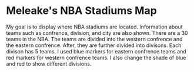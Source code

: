 # Meleake's NBA Stadiums Map

My goal is to display where NBA stadiums are located. Information about teams such as confrence, division, and city are also shown. There are a 30 teams in the NBA. The teams are divided into the western confrence and the eastern confrence. After, they are further divided into divisons. Each divison has 5 teams. I used blue markers for eastern confrence teams and red markers for western confrence teams. I also change the shade of blue and red to show different divisions. 

